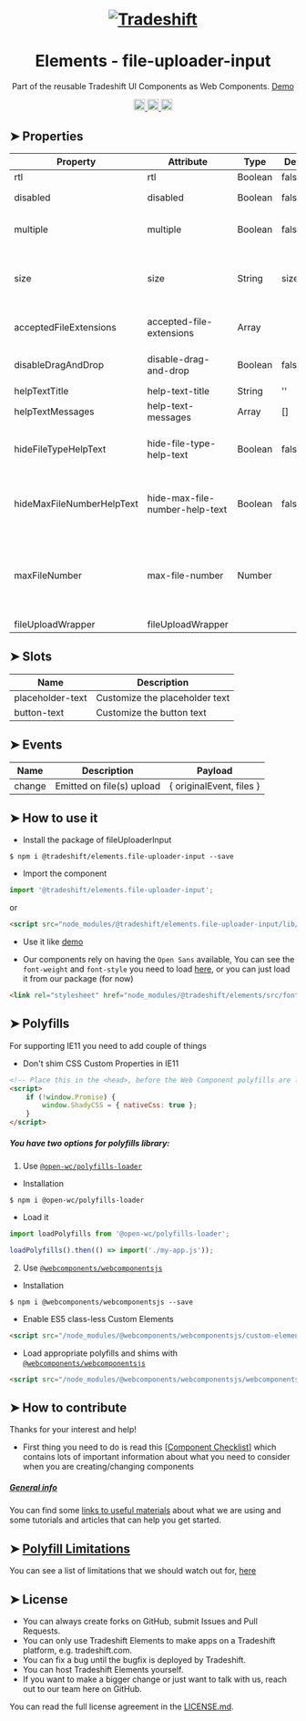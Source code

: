 <h1 align="center">
    <a href="https://tradeshift.com/">
      <img alt="Tradeshift" src="https://tradeshift.com/wp-content/themes/Tradeshift/img/brand/logo-black.png"/>
    </a>
</h1>

<h1 align="center">Elements - file-uploader-input</h1>

<p align="center">
  Part of the reusable Tradeshift UI Components as Web Components.
    <a href="https://tradeshift.github.io/elements/?path=/story/ts-file-uploader-input--default">
      Demo
    </a>
</p>

<p align="center">
    <a href="https://www.npmjs.com/package/@tradeshift/elements.file-uploader-input">
      <img alt="NPM Version" src="https://badgen.net/npm/v/@tradeshift/elements.file-uploader-input" height="20"/>
    </a>
    <a href="https://npmcharts.com/compare/@tradeshift/elements.file-uploader-input?minimal=true">
		  <img alt="Downloads per month" src="https://badgen.net/npm/dm/@tradeshift/elements.file-uploader-input" height="20"/>
		</a>
		<a href="https://www.npmjs.com/browse/depended/@tradeshift/elements.file-uploader-input">
		  <img alt="Dependent packages" src="https://badgen.net/npm/dependents/@tradeshift/elements.file-uploader-input" height="20"/>
		</a>
</p>

<style>
  table {
        width:100%;
  }
</style>

## ➤ Properties

| Property                  | Attribute                      | Type    | Default    | Description                                                     |
| ------------------------- | ------------------------------ | ------- | ---------- | --------------------------------------------------------------- |
| rtl                       | rtl                            | Boolean | false      |                                                                 |
| disabled                  | disabled                       | Boolean | false      | Disable the input                                               |
| multiple                  | multiple                       | Boolean | false      | Allow multiple file select.                                     |
| size                      | size                           | String  | sizes.full | Size of the input: 'full'(default), 'medium', 'small'           |
| acceptedFileExtensions    | accepted-file-extensions       | Array   |            | List of accepted file extensions                                |
| disableDragAndDrop        | disable-drag-and-drop          | Boolean | false      | Disable drag and drop functionality                             |
| helpTextTitle             | help-text-title                | String  | ''         |                                                                 |
| helpTextMessages          | help-text-messages             | Array   | []         |                                                                 |
| hideFileTypeHelpText      | hide-file-type-help-text       | Boolean | false      | Hide the help text about allowed file types.                    |
| hideMaxFileNumberHelpText | hide-max-file-number-help-text | Boolean | false      | Hide the help text about maximum number of files.               |
| maxFileNumber             | max-file-number                | Number  |            | Maximum limit for number of files to be shown as helper message |
| fileUploadWrapper         | fileUploadWrapper              |         |            | INTERNAL                                                        |

## ➤ Slots

| Name             | Description                    |
| ---------------- | ------------------------------ |
| placeholder-text | Customize the placeholder text |
| button-text      | Customize the button text      |

## ➤ Events

| Name   | Description               | Payload                  |
| ------ | ------------------------- | ------------------------ |
| change | Emitted on file(s) upload | { originalEvent, files } |

## ➤ How to use it

- Install the package of fileUploaderInput

```shell
$ npm i @tradeshift/elements.file-uploader-input --save
```

- Import the component

```js
import '@tradeshift/elements.file-uploader-input';
```

or

```html
<script src="node_modules/@tradeshift/elements.file-uploader-input/lib/file-uploader-input.umd.js"></script>
```

- Use it like [demo]("https://tradeshift.github.io/elements/?path=/story/ts-file-uploader-input--default")

- Our components rely on having the `Open Sans` available, You can see the `font-weight` and `font-style` you need to load [here](https://github.com/Tradeshift/elements/blob/master/packages/core/src/fonts.css), or you can just load it from our package (for now)

```html
<link rel="stylesheet" href="node_modules/@tradeshift/elements/src/fonts.css" />
```

## ➤ Polyfills

For supporting IE11 you need to add couple of things

- Don't shim CSS Custom Properties in IE11

```html
<!-- Place this in the <head>, before the Web Component polyfills are loaded -->
<script>
	if (!window.Promise) {
		window.ShadyCSS = { nativeCss: true };
	}
</script>
```

##### You have two options for polyfills library:

1. Use [`@open-wc/polyfills-loader`](https://github.com/open-wc/open-wc/tree/master/packages/polyfills-loader)

- Installation

```shell
$ npm i @open-wc/polyfills-loader
```

- Load it

```js
import loadPolyfills from '@open-wc/polyfills-loader';

loadPolyfills().then(() => import('./my-app.js'));
```

2. Use [`@webcomponents/webcomponentsjs`](https://github.com/webcomponents/polyfills/tree/master/packages/webcomponentsjs)

- Installation

```hell
$ npm i @webcomponents/webcomponentsjs --save
```

- Enable ES5 class-less Custom Elements

```html
<script src="/node_modules/@webcomponents/webcomponentsjs/custom-elements-es5-adapter.js"></script>
```

- Load appropriate polyfills and shims with [`@webcomponents/webcomponentsjs`](https://github.com/webcomponents/webcomponentsjs)

```html
<script src="/node_modules/@webcomponents/webcomponentsjs/webcomponents-loader.js" defer></script>
```

## ➤ How to contribute

Thanks for your interest and help!

- First thing you need to do is read this [[Component Checklist](https://github.com/Tradeshift/elements/wiki/Component-checklist)] which contains lots of important information about what you need to consider when you are creating/changing components

##### [General info](https://github.com/Tradeshift/elements/wiki/Useful-materials-starter)

You can find some [links to useful materials](https://github.com/Tradeshift/elements/wiki/Useful-materials-starter) about what we are using and some tutorials and articles that can help you get started.

## ➤ [Polyfill Limitations](https://github.com/Tradeshift/elements/wiki/Polyfill-Limitations)

You can see a list of limitations that we should watch out for, [here](https://github.com/Tradeshift/elements/wiki/Polyfill-Limitations)

## ➤ License

- You can always create forks on GitHub, submit Issues and Pull Requests.
- You can only use Tradeshift Elements to make apps on a Tradeshift platform, e.g. tradeshift.com.
- You can fix a bug until the bugfix is deployed by Tradeshift.
- You can host Tradeshift Elements yourself.
- If you want to make a bigger change or just want to talk with us, reach out to our team here on GitHub.

You can read the full license agreement in the [LICENSE.md](https://github.com/Tradeshift/elements/blob/master/LICENSE.md).
